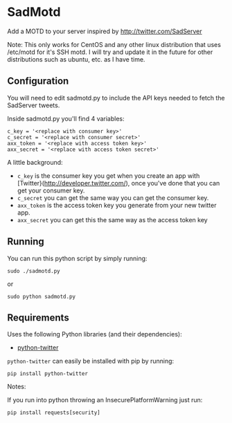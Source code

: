 # SadMotd
Add a MOTD to your server inspired by http://twitter.com/SadServer

Note: This only works for CentOS and any other linux distribution that uses /etc/motd for it's SSH motd.
I will try and update it in the future for other distributions such as ubuntu, etc. as I have time.

## Configuration

You will need to edit sadmotd.py to include the API keys needed to fetch the
SadServer tweets.

Inside sadmotd.py you'll find 4 variables:

```
c_key = '<replace with consumer key>'
c_secret = '<replace with consumer secret>'
axx_token = '<replace with access token key>'
axx_secret = '<replace with access token secret>'
```

A little background:

* `c_key` is the consumer key you get when you create an app with [Twitter}(http://developer.twitter.com/), once you've done that you can get your consumer key.
* `c_secret` you can get the same way you can get the consumer key.
* `axx_token` is the access token key you generate from your new twitter app.
* `axx_secret` you can get this the same way as the access token key

## Running

You can run this python script by simply running:

```
sudo ./sadmotd.py
```

or

```
sudo python sadmotd.py
```

## Requirements

Uses the following Python libraries (and their dependencies):

* [python-twitter](https://github.com/bear/python-twitter)

`python-twitter` can easily be installed with pip by running:
```
pip install python-twitter
```

Notes:

If you run into python throwing an InsecurePlatformWarning just run:
```
pip install requests[security]
```
